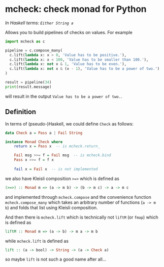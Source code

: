 # mcheck: check monad for Python

_In Haskell terms: `Either String a`_

Allows you to build pipelines of checks on values. For example

```python
import mcheck as c

pipeline = c.compose_many(
  c.lift(lambda x: x > 0, 'Value has to be positive.'),
  c.lift(lambda x: x < 100, 'Value has to be smaller than 100.'),
  c.lift(lambda x: not x & 1, 'Value has to be even.'),
  c.lift(lambda x: not x & (x - 1), 'Value has to be a power of two.')
)

result = pipeline(34)
print(result.message)
```

will result in the output `Value has to be a power of two.`.


## Definition

In terms of (pseudo-)Haskell, we could define `Check` as follows:

```haskell
data Check a = Pass a | Fail String 

instance Monad Check where
    return x = Pass x  -- is mcheck.return_

    Fail msg >>= f = Fail msg  -- is mcheck.bind
    Pass x >>= f = f x
    
    fail x = Fail x  -- is not implemented
```


we also have Kleisli composition `>=>` which is defined as

```haskell
(>=>) :: Monad m => (a -> m b) -> (b -> m c) -> a -> m c
```

and implemented through `mcheck.compose` and the convenience function
`mcheck.compose_many` which takes an arbitrary number of functions (`a -> m b`)
and folds that list using Kleisli composition.

And then there is `mcheck.lift` which is technically not `liftM` (or `fmap`)
which is defined as

```haskell
liftM :: Monad m => (a -> b) -> m a -> m b
```

while `mcheck.lift` is defined as

```haskell
lift :: (a -> bool) -> String -> (a -> Check a)
```

so maybe `lift` is not such a good name after all…
